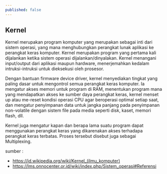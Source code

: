 ```yaml
---
published: false
---
```

## Kernel

Kernel merupakan program komputer yang merupakan sebagai inti dari sistem operasi, yang mana menghubungkan perangkat lunak aplikasi ke perangkat keras komputer. Kernel merupakan program yang pertama kali dijalankan ketika sistem operasi dijalankan/dinyalakan. Kernel menangani input/output dari aplikasi maupun hardware, menerjemahkan kedalam intruksi-intruksi untuk dieksekusi oleh prosesor.

Dengan bantuan firmware device driver, kernel menyediakan tingkat yang paling dasar untuk mengontrol semua perangkat keras komputer. Ia mengatur akses memori untuk program di RAM, menentukan program mana yang mendapatkan akses ke sumber daya perangkat keras, kernel menset up atau me-reset kondisi operasi CPU agar beroperasi optimal setiap saat, dan mengatur penyimpanan data untuk jangka panjang pada penyimpanan non-volatile dengan sistem file pada media seperti disk, kaset, memori flash, dll.

Kernel juga mengatur kapan dan berapa lama suatu program dapat menggunakan perangkat keras yang dikarenakan akses terhadapa perangkat keras terbatas. Proses tersebut disebut juga sebagai Multiplexing.

sumber :  
- https://id.wikipedia.org/wiki/Kernel_(ilmu_komputer)
- https://lms.onnocenter.or.id/wiki/index.php/Sistem_operasi#Referensi 
